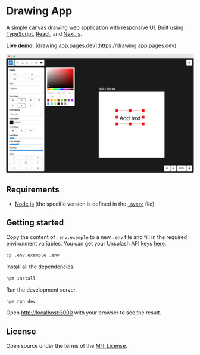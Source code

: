 # Drawing App

A simple canvas drawing web application with responsive UI. Built using [TypeScript](https://typescriptlang.org), [React](https://react.dev), and [Next.js](https://nextjs.org).

**Live demo:** [drawing app.pages.dev](https://drawing app.pages.dev)

[![](./docs/screenshot.png)](https://drawing-app.vercle.app)

## Requirements

- [Node.js](https://nodejs.org) (the specific version is defined in the [`.nvmrc`](.nvmrc) file)

## Getting started

Copy the content of `.env.example` to a new `.env` file and fill in the required environment variables. You can get your Unsplash API keys [here](https://unsplash.com/developers).

```bash
cp .env.example .env
```

Install all the dependencies.

```bash
npm install
```

Run the development server.

```bash
npm run dev
```

Open [http://localhost:3000](http://localhost:3000) with your browser to see the result.

## License

Open source under the terms of the [MIT License](/LICENSE).
